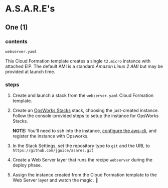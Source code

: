 # A.S.A.R.E's

## One (1)

### contents

```
webserver.yaml
```
This Cloud Formation template creates a single `t2.micro` instance with attached EIP.  The default AMI is a standard
*Amazon Linux 2 AMI* but may be provided at launch time.

### steps

1. Create and launch a stack from the `webserver.yaml` Cloud Formation template.

2. Create an [OpsWorks Stacks](https://aws.amazon.com/opsworks/stacks/) stack, choosing the just-created instance.
Follow the console-provided steps to setup the instance for OpsWorks Stacks.

   **NOTE:** You'll need to ssh into the instance, [configure the aws-cli](https://docs.aws.amazon.com/cli/latest/userguide/cli-chap-configure.html),
   and register the instance with Opsworks.

3. In the Stack Settings, set the repository type to `git` and the URL to `https://github.com/jguice/asares.git`

4. Create a Web Server layer that runs the recipe `webserver` during the deploy phase.

5. Assign the instance created from the Cloud Formation template to the Web Server layer and watch the magic. 🎩
